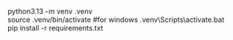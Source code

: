 python3.13 -m venv .venv         
source .venv/bin/activate  #for windows .venv\Scripts\activate.bat       
pip install -r requirements.txt
